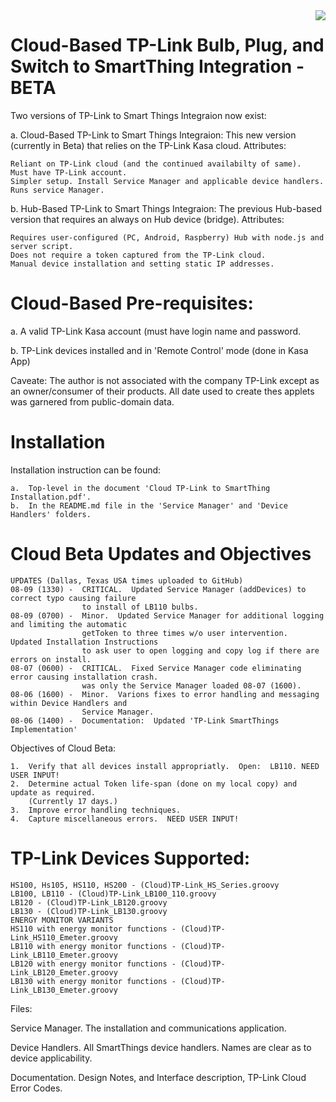 <img src="https://github.com/DaveGut/Cloud-Based_TP-Link-to-SmartThings-Integration/blob/master/FamilyPic.png" align="right"/>

# Cloud-Based TP-Link Bulb, Plug, and Switch to SmartThing Integration - BETA

Two versions of TP-Link to Smart Things Integraion now exist:

a. Cloud-Based TP-Link to Smart Things Integraion: This new version (currently in Beta) that relies on the TP-Link Kasa cloud. Attributes:

    Reliant on TP-Link cloud (and the continued availabilty of same).
    Must have TP-Link account.
    Simpler setup. Install Service Manager and applicable device handlers. Runs service Manager.

b. Hub-Based TP-Link to Smart Things Integraion: The previous Hub-based version that requires an always on Hub device (bridge). Attributes:

    Requires user-configured (PC, Android, Raspberry) Hub with node.js and server script.
    Does not require a token captured from the TP-Link cloud.
    Manual device installation and setting static IP addresses.

# Cloud-Based Pre-requisites:

a.  A valid TP-Link Kasa account (must have login name and password.

b.  TP-Link devices installed and in 'Remote Control' mode (done in Kasa App)

Caveate:  The author is not associated with the company TP-Link except as an owner/consumer of their products.  All date used to create thes applets was garnered from public-domain data.

# Installation
Installation instruction can be found:

    a.  Top-level in the document 'Cloud TP-Link to SmartThing Installation.pdf'.
    b.  In the README.md file in the 'Service Manager' and 'Device Handlers' folders.

# Cloud Beta Updates and Objectives
    UPDATES (Dallas, Texas USA times uploaded to GitHub)
    08-09 (1330) -  CRITICAL.  Updated Service Manager (addDevices) to correct typo causing failure
                    to install of LB110 bulbs.
    08-09 (0700) -  Minor.  Updated Service Manager for additional logging and limiting the automatic
                    getToken to three times w/o user intervention.  Updated Installation Instructions
                    to ask user to open logging and copy log if there are errors on install.
    08-07 (0600) -  CRITICAL.  Fixed Service Manager code eliminating error causing installation crash.
                    was only the Service Manager loaded 08-07 (1600).
    08-06 (1600) -  Minor.  Varions fixes to error handling and messaging within Device Handlers and
                    Service Manager.
    08-06 (1400) -  Documentation:  Updated 'TP-Link SmartThings Implementation'

Objectives of Cloud Beta:

    1.  Verify that all devices install appropriatly.  Open:  LB110. NEED USER INPUT!
    2.  Determine actual Token life-span (done on my local copy) and update as required.
        (Currently 17 days.)
    3.  Improve error handling techniques.
    4.  Capture miscellaneous errors.  NEED USER INPUT!

# TP-Link Devices Supported:

    HS100, Hs105, HS110, HS200 - (Cloud)TP-Link_HS_Series.groovy
    LB100, LB110 - (Cloud)TP-Link_LB100_110.groovy
    LB120 - (Cloud)TP-Link_LB120.groovy
    LB130 - (Cloud)TP-Link_LB130.groovy
    ENERGY MONITOR VARIANTS
    HS110 with energy monitor functions - (Cloud)TP-Link_HS110_Emeter.groovy
    LB110 with energy monitor functions - (Cloud)TP-Link_LB110_Emeter.groovy
    LB120 with energy monitor functions - (Cloud)TP-Link_LB120_Emeter.groovy
    LB130 with energy monitor functions - (Cloud)TP-Link_LB130_Emeter.groovy

Files:

Service Manager.  The installation and communications application.

Device Handlers. All SmartThings device handlers. Names are clear as to device applicability.


Documentation. Design Notes, and Interface description, TP-Link Cloud Error Codes.
